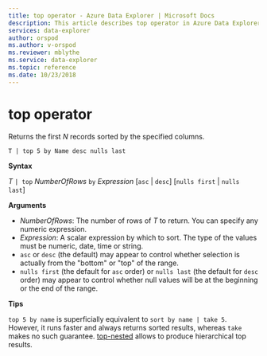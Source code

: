 ```yaml
---
title: top operator - Azure Data Explorer | Microsoft Docs
description: This article describes top operator in Azure Data Explorer.
services: data-explorer
author: orspod
ms.author: v-orspod
ms.reviewer: mblythe
ms.service: data-explorer
ms.topic: reference
ms.date: 10/23/2018
---
```

# top operator

Returns the first *N* records sorted by the specified columns.

```kusto
T | top 5 by Name desc nulls last
```

**Syntax**

*T* `| top` *NumberOfRows* `by` *Expression* [`asc` | `desc`] [`nulls first` | `nulls last`]

**Arguments**

* *NumberOfRows*: The number of rows of *T* to return. You can specify any numeric expression.
* *Expression*: A scalar expression by which to sort. The type of the values must be numeric, date, time or string.
* `asc` or `desc` (the default) may appear to control whether selection is actually from the "bottom" or "top" of the range.
* `nulls first` (the default for `asc` order) or `nulls last` (the default for `desc` order) may appear to control whether null values will be at the beginning or the end of the range.


**Tips**

`top 5 by name` is superficially equivalent to `sort by name | take 5`. However, it runs faster and always returns sorted results, whereas `take` makes no such guarantee.
[top-nested](topnestedoperator.md) allows to produce hierarchical top results.